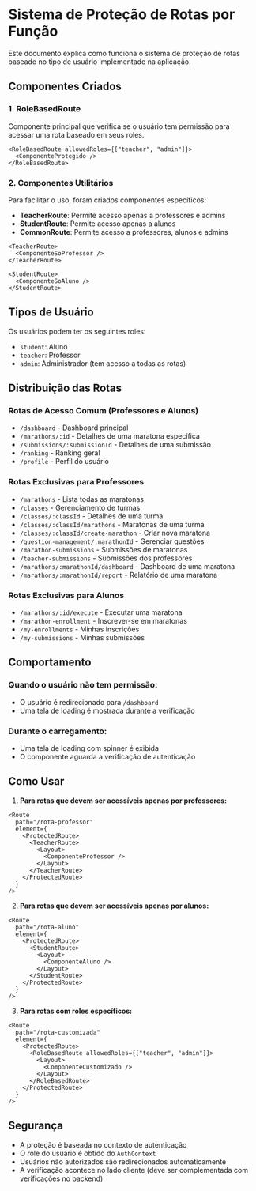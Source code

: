 # Sistema de Proteção de Rotas por Função

Este documento explica como funciona o sistema de proteção de rotas baseado no tipo de usuário implementado na aplicação.

## Componentes Criados

### 1. RoleBasedRoute

Componente principal que verifica se o usuário tem permissão para acessar uma rota baseado em seus roles.

```tsx
<RoleBasedRoute allowedRoles={["teacher", "admin"]}>
  <ComponenteProtegido />
</RoleBasedRoute>
```

### 2. Componentes Utilitários

Para facilitar o uso, foram criados componentes específicos:

- **TeacherRoute**: Permite acesso apenas a professores e admins
- **StudentRoute**: Permite acesso apenas a alunos
- **CommonRoute**: Permite acesso a professores, alunos e admins

```tsx
<TeacherRoute>
  <ComponenteSoProfessor />
</TeacherRoute>

<StudentRoute>
  <ComponenteSoAluno />
</StudentRoute>
```

## Tipos de Usuário

Os usuários podem ter os seguintes roles:

- `student`: Aluno
- `teacher`: Professor
- `admin`: Administrador (tem acesso a todas as rotas)

## Distribuição das Rotas

### Rotas de Acesso Comum (Professores e Alunos)

- `/dashboard` - Dashboard principal
- `/marathons/:id` - Detalhes de uma maratona específica
- `/submissions/:submissionId` - Detalhes de uma submissão
- `/ranking` - Ranking geral
- `/profile` - Perfil do usuário

### Rotas Exclusivas para Professores

- `/marathons` - Lista todas as maratonas
- `/classes` - Gerenciamento de turmas
- `/classes/:classId` - Detalhes de uma turma
- `/classes/:classId/marathons` - Maratonas de uma turma
- `/classes/:classId/create-marathon` - Criar nova maratona
- `/question-management/:marathonId` - Gerenciar questões
- `/marathon-submissions` - Submissões de maratonas
- `/teacher-submissions` - Submissões dos professores
- `/marathons/:marathonId/dashboard` - Dashboard de uma maratona
- `/marathons/:marathonId/report` - Relatório de uma maratona

### Rotas Exclusivas para Alunos

- `/marathons/:id/execute` - Executar uma maratona
- `/marathon-enrollment` - Inscrever-se em maratonas
- `/my-enrollments` - Minhas inscrições
- `/my-submissions` - Minhas submissões

## Comportamento

### Quando o usuário não tem permissão:

- O usuário é redirecionado para `/dashboard`
- Uma tela de loading é mostrada durante a verificação

### Durante o carregamento:

- Uma tela de loading com spinner é exibida
- O componente aguarda a verificação de autenticação

## Como Usar

1. **Para rotas que devem ser acessíveis apenas por professores:**

```tsx
<Route
  path="/rota-professor"
  element={
    <ProtectedRoute>
      <TeacherRoute>
        <Layout>
          <ComponenteProfessor />
        </Layout>
      </TeacherRoute>
    </ProtectedRoute>
  }
/>
```

2. **Para rotas que devem ser acessíveis apenas por alunos:**

```tsx
<Route
  path="/rota-aluno"
  element={
    <ProtectedRoute>
      <StudentRoute>
        <Layout>
          <ComponenteAluno />
        </Layout>
      </StudentRoute>
    </ProtectedRoute>
  }
/>
```

3. **Para rotas com roles específicos:**

```tsx
<Route
  path="/rota-customizada"
  element={
    <ProtectedRoute>
      <RoleBasedRoute allowedRoles={["teacher", "admin"]}>
        <Layout>
          <ComponenteCustomizado />
        </Layout>
      </RoleBasedRoute>
    </ProtectedRoute>
  }
/>
```

## Segurança

- A proteção é baseada no contexto de autenticação
- O role do usuário é obtido do `AuthContext`
- Usuários não autorizados são redirecionados automaticamente
- A verificação acontece no lado cliente (deve ser complementada com verificações no backend)
